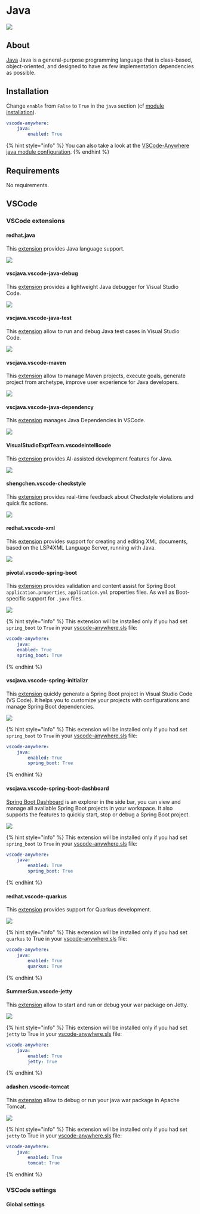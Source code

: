 # Java

![](https://upload.wikimedia.org/wikipedia/fr/2/2e/Java_Logo.svg)

## About

[Java](https://www.oracle.com/java/) Java is a general-purpose programming language that is class-based, object-oriented, and designed to have as few implementation dependencies as possible.

## Installation

Change `enable` from `False` to `True` in the `java` section \(cf [module installation](../install.md)\).

```yaml
vscode-anywhere:
    java:
        enabled: True
```

{% hint style="info" %}
You can also take a look at the [VSCode-Anywhere java module configuration](https://github.com/gigi206/VSCode-Anywhere/blob/V2/salt/modules/java/defaults.yaml).
{% endhint %}

## Requirements

No requirements.

## VSCode

### VSCode extensions

#### redhat.java

This [extension](https://marketplace.visualstudio.com/items?itemName=redhat.java) provides Java language support.

![](https://raw.githubusercontent.com/redhat-developer/vscode-java/master/images/vscode-java.0.0.1.gif)

#### vscjava.vscode-java-debug

This [extension](https://marketplace.visualstudio.com/items?itemName=vscjava.vscode-java-debug) provides a lightweight Java debugger for Visual Studio Code.

![](https://github.com/VSChina/vscode-ansible/raw/master/images/menu.png)

#### vscjava.vscode-java-test

This [extension](https://marketplace.visualstudio.com/items?itemName=vscjava.vscode-java-debug) allow to run and debug Java test cases in Visual Studio Code.

![](https://github.com/Microsoft/vscode-java-test/raw/master/demo/demo.gif)

#### vscjava.vscode-maven

This [extension](https://marketplace.visualstudio.com/items?itemName=vscjava.vscode-maven) allow to manage Maven projects, execute goals, generate project from archetype, improve user experience for Java developers.

![](https://github.com/Microsoft/vscode-maven/raw/master/images/explorer.png)

#### vscjava.vscode-java-dependency

This [extension](https://marketplace.visualstudio.com/items?itemName=vscjava.vscode-java-dependency) manages Java Dependencies in VSCode.

![](https://raw.githubusercontent.com/Microsoft/vscode-java-dependency/master/images/project-dependency.gif)

#### VisualStudioExptTeam.vscodeintellicode

This [extension](https://marketplace.visualstudio.com/items?itemName=VisualStudioExptTeam.vscodeintellicode) provides AI-assisted development features for Java.

![](https://go.microsoft.com/fwlink/?linkid=2006041)

#### shengchen.vscode-checkstyle

This [extension](https://marketplace.visualstudio.com/items?itemName=shengchen.vscode-checkstyle) provides real-time feedback about Checkstyle violations and quick fix actions.

![](https://raw.githubusercontent.com/jdneo/vscode-checkstyle/master/docs/gifs/demo.gif)

#### redhat.vscode-xml

This [extension](https://marketplace.visualstudio.com/items?itemName=shengchen.vscode-checkstyle) provides support for creating and editing XML documents, based on the LSP4XML Language Server, running with Java.

![](https://user-images.githubusercontent.com/148698/45977901-df208a80-c018-11e8-85ec-71c70ba8a5ca.gif)

#### pivotal.vscode-spring-boot

This [extension](https://marketplace.visualstudio.com/items?itemName=pivotal.vscode-spring-boot) provides validation and content assist for Spring Boot `application.properties`, `application.yml` properties files. As well as Boot-specific support for `.java` files.

![](https://github.com/spring-projects/sts4/raw/facac2003191bc29bf79049aa02a091457ffbe47/vscode-extensions/vscode-spring-boot/readme-imgs/java-code-completion.png)

{% hint style="info" %}
This extension will be installed only if you had set `spring_boot` to `True` in your [vscode-anywhere.sls](../../structure/conf/saltstack/pillar.md#vscode-anywhere-sls) file:

```yaml
vscode-anywhere:
    java:
    enabled: True
    spring_boot: True
```
{% endhint %}

#### vscjava.vscode-spring-initializr

This [extension](https://marketplace.visualstudio.com/items?itemName=vscjava.vscode-spring-initializr) quickly generate a Spring Boot project in Visual Studio Code \(VS Code\). It helps you to customize your projects with configurations and manage Spring Boot dependencies.

![](https://github.com/Microsoft/vscode-spring-initializr/raw/master/images/spring-initializr-vsc.gif)

{% hint style="info" %}
This extension will be installed only if you had set `spring_boot` to `True` in your [vscode-anywhere.sls](../../structure/conf/saltstack/pillar.md#vscode-anywhere-sls) file:

```yaml
vscode-anywhere:
    java:
        enabled: True
        spring_boot: True
```
{% endhint %}

#### vscjava.vscode-spring-boot-dashboard

[Spring Boot Dashboard](https://marketplace.visualstudio.com/items?itemName=vscjava.vscode-spring-boot-dashboard) is an explorer in the side bar, you can view and manage all available Spring Boot projects in your workspace. It also supports the features to quickly start, stop or debug a Spring Boot project.

![](https://github.com/Microsoft/vscode-spring-boot-dashboard/raw/master/images/boot-dashboard-vsc.gif)

{% hint style="info" %}
This extension will be installed only if you had set `spring_boot` to `True` in your [vscode-anywhere.sls](../../structure/conf/saltstack/pillar.md#vscode-anywhere-sls) file:

```yaml
vscode-anywhere:
    java:
        enabled: True
        spring_boot: True
```
{% endhint %}

#### redhat.vscode-quarkus

This [extension](https://marketplace.visualstudio.com/items?itemName=redhat.vscode-quarkus) provides support for Quarkus development.

![](https://github.com/redhat-developer/vscode-quarkus/raw/master/images/propertiesSupport.png)

{% hint style="info" %}
This extension will be installed only if you had set `quarkus` to True in your [vscode-anywhere.sls](../../structure/conf/saltstack/pillar.md#vscode-anywhere-sls) file:

```yaml
vscode-anywhere:
    java:
        enabled: True
        quarkus: True
```
{% endhint %}

#### SummerSun.vscode-jetty

This [extension](https://marketplace.visualstudio.com/items?itemName=SummerSun.vscode-jetty) allow to start and run or debug your war package on Jetty.

![](https://github.com/summersun/vscode-jetty/raw/master/resources/Jetty.gif)

{% hint style="info" %}
This extension will be installed only if you had set `jetty` to True in your [vscode-anywhere.sls](../../structure/conf/saltstack/pillar.md#vscode-anywhere-sls) file:

```yaml
vscode-anywhere:
    java:
        enabled: True
        jetty: True
```
{% endhint %}

#### adashen.vscode-tomcat

This [extension](https://marketplace.visualstudio.com/items?itemName=adashen.vscode-tomcat) allow to debug or run your java war package in Apache Tomcat.

![](https://github.com/adashen/vscode-tomcat/raw/master/resources/Tomcat.gif)

{% hint style="info" %}
This extension will be installed only if you had set `jetty` to True in your [vscode-anywhere.sls](../../structure/conf/saltstack/pillar.md#vscode-anywhere-sls) file:

```yaml
vscode-anywhere:
    java:
        enabled: True
        tomcat: True
```
{% endhint %}

### VSCode settings

#### Global settings

```javascript

```

